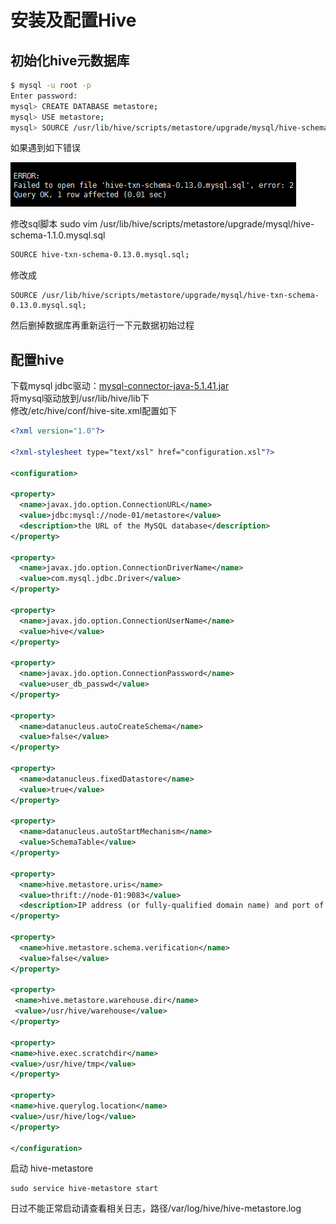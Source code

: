 # 安装及配置Hive

## 初始化hive元数据库
``` bash
$ mysql -u root -p
Enter password:
mysql> CREATE DATABASE metastore;
mysql> USE metastore;
mysql> SOURCE /usr/lib/hive/scripts/metastore/upgrade/mysql/hive-schema-1.1.0.mysql.sql
```
如果遇到如下错误

![](../img/mysql_error.png)

修改sql脚本
sudo vim /usr/lib/hive/scripts/metastore/upgrade/mysql/hive-schema-1.1.0.mysql.sql
``` bash
SOURCE hive-txn-schema-0.13.0.mysql.sql;
```
修改成
```
SOURCE /usr/lib/hive/scripts/metastore/upgrade/mysql/hive-txn-schema-0.13.0.mysql.sql;
```
然后删掉数据库再重新运行一下元数据初始过程

## 配置hive
下载mysql jdbc驱动：[mysql-connector-java-5.1.41.jar](http://central.maven.org/maven2/mysql/mysql-connector-java/5.1.41/mysql-connector-java-5.1.41.jar)
<br />将mysql驱动放到/usr/lib/hive/lib下
<br />修改/etc/hive/conf/hive-site.xml配置如下
``` xml
<?xml version="1.0"?>

<?xml-stylesheet type="text/xsl" href="configuration.xsl"?>

<configuration>

<property>
  <name>javax.jdo.option.ConnectionURL</name>
  <value>jdbc:mysql://node-01/metastore</value>
  <description>the URL of the MySQL database</description>
</property>

<property>
  <name>javax.jdo.option.ConnectionDriverName</name>
  <value>com.mysql.jdbc.Driver</value>
</property>

<property>
  <name>javax.jdo.option.ConnectionUserName</name>
  <value>hive</value>
</property>

<property>
  <name>javax.jdo.option.ConnectionPassword</name>
  <value>user_db_passwd</value>
</property>

<property>
  <name>datanucleus.autoCreateSchema</name>
  <value>false</value>
</property>

<property>
  <name>datanucleus.fixedDatastore</name>
  <value>true</value>
</property>

<property>
  <name>datanucleus.autoStartMechanism</name> 
  <value>SchemaTable</value>
</property> 

<property>
  <name>hive.metastore.uris</name>
  <value>thrift://node-01:9083</value>
  <description>IP address (or fully-qualified domain name) and port of the metastore host</description>
</property>

<property>
  <name>hive.metastore.schema.verification</name>
  <value>false</value>
</property>

<property>
 <name>hive.metastore.warehouse.dir</name>
 <value>/usr/hive/warehouse</value>
</property>

<property>
<name>hive.exec.scratchdir</name>
<value>/usr/hive/tmp</value>
</property>

<property>
<name>hive.querylog.location</name>
<value>/usr/hive/log</value>
</property>

</configuration>
```
启动 hive-metastore
``` shell
sudo service hive-metastore start
```
日过不能正常启动请查看相关日志，路径/var/log/hive/hive-metastore.log